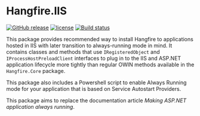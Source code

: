 # Hangfire.IIS 

[![GitHub release](https://img.shields.io/github/release/HangfireIO/Hangfire.IIS.svg?maxAge=3600)](https://github.com/HangfireIO/Hangfire.IIS/releases)
[![license](https://img.shields.io/github/license/HangfireIO/Hangfire.IIS.svg?maxAge=3600)](https://github.com/HangfireIO/Hangfire.IIS/blob/master/LICENSE)
[![Build status](https://ci.appveyor.com/api/projects/status/9ea501mjxh6nckrb?svg=true)](https://ci.appveyor.com/project/odinserj/hangfire-iis)

This package provides recommended way to install Hangfire to applications hosted in IIS with later transition to always-running mode in mind. It contains classes and methods that use `IRegisteredObject` and `IProcessHostPreloadClient` interfaces to plug in to the IIS and ASP.NET application lifecycle more tightly than regular OWIN methods available in the `Hangfire.Core` package. 

This package also includes a Powershell script to enable Always Running mode for your application that is based on Service Autostart Providers.

This package aims to replace the documentation article *Making ASP.NET application always running*.

